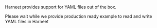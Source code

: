 Harneet provides support for YAML files out of the box.

Please wait while we provide production ready example to read and write YAML files in Harneet
